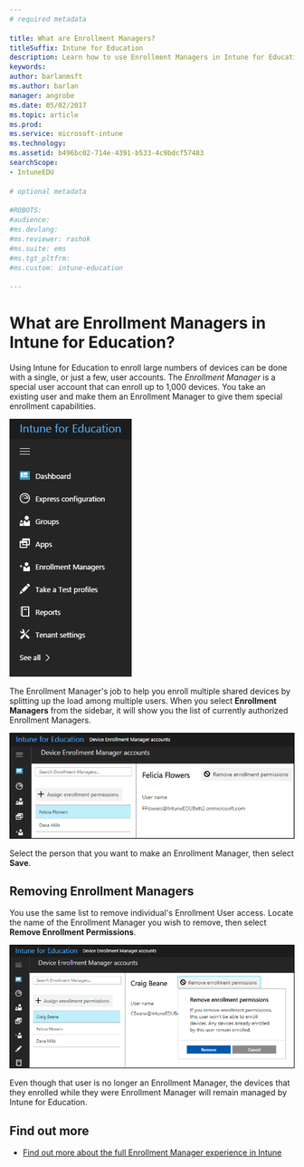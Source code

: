 ```yaml
---
# required metadata

title: What are Enrollment Managers?
titleSuffix: Intune for Education
description: Learn how to use Enrollment Managers in Intune for Education.
keywords:
author: barlanmsft
ms.author: barlan
manager: angrobe
ms.date: 05/02/2017
ms.topic: article
ms.prod:
ms.service: microsoft-intune
ms.technology:
ms.assetid: b496bc02-714e-4391-b533-4c9bdcf57483
searchScope:
- IntuneEDU

# optional metadata

#ROBOTS:
#audience:
#ms.devlang:
#ms.reviewer: rashok
#ms.suite: ems
#ms.tgt_pltfrm:
#ms.custom: intune-education

---
```


# What are Enrollment Managers in Intune for Education?

Using Intune for Education to enroll large numbers of devices can be done with a single, or just a few, user accounts. The _Enrollment Manager_ is a special user account that can enroll up to 1,000 devices. You take an existing user and make them an Enrollment Manager to give them special enrollment capabilities.

  ![Dashboard left hand side](./media/dashboard-002-left-sidebar-list.png)

The Enrollment Manager's job to help you enroll multiple shared devices by splitting up the load among multiple users. When you select __Enrollment Managers__ from the sidebar, it will show you the list of currently authorized Enrollment Managers.

  ![Current Enrollment Managers list, one person represented](./media/enroll-mgrs-001-current-list-of-mgrs.png)

Select the person that you want to make an Enrollment Manager, then select __Save__.

## Removing Enrollment Managers

You use the same list to remove individual's Enrollment User access. Locate the name of the Enrollment Manager you wish to remove, then select **Remove Enrollment Permissions**.

  ![Remove enrollment permissions button selected while viewing an individual Enrollment Manager's page](./media/enroll-mgrs-003-remove-enrollment-permissions.png)

Even though that user is no longer an Enrollment Manager, the devices that they enrolled while they were Enrollment Manager will remain managed by Intune for Education.

## Find out more

- [Find out more about the full Enrollment Manager experience in Intune](https://docs.microsoft.com/intune/deploy-use/enroll-corporate-owned-devices-with-the-device-enrollment-manager-in-microsoft-intune)
